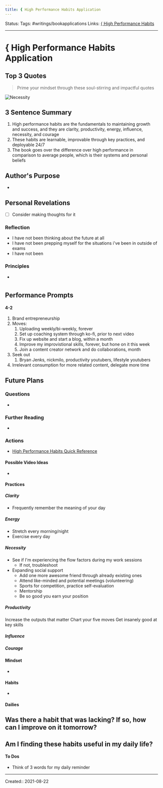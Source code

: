 ```yaml
---
title: { High Performance Habits Application
---
```


Status:
Tags: #writings/bookapplications
Links: [{ High Performance Habits](out/-high-performance-habits.md)
___
# { High Performance Habits Application
## Top 3 Quotes
> Prime your mindset through these soul-stirring and impactful quotes

![Necessity](out/necessity.md#^mpruxl)


## 3 Sentence Summary
1. High performance habits are the fundamentals to maintaining growth and success, and they are clarity, productivity, energy, influence, necessity, and courage
2. These habits are learnable, improvable through key practices, and deployable 24/7
3. The book goes over the difference over high performance in comparison to average people, which is their systems and personal beliefs
## Author's Purpose
- 

## Personal Revelations
- [ ] Consider making thoughts for it
### Reflection
- I have not been thinking about the future at all
- I have not been prepping myself for the situations i've been in outside of exams
- I have not been 
### Principles
- 
#
## Performance Prompts
#### 4-2
1.  Brand entrepreneurship
2.  Moves:
	1.  Uploading weekly/bi-weekly, forever
	2.  Set up coaching system through ko-fi, prior to next video
	3.  Fix up website and start a blog, within a month
	4.  Improve my improvistional skills, forever, but hone on it this week
	5.  Join a content creator network and do collaborations, month
3. Seek out
	1. Bryan Jenks, nickmilo, productivity youtubers, lifestyle youtubers
1. Irrelevant consumption for more related content, delegate more time
## Future Plans
### Questions
- 
### Further Reading
- 
### Actions
- [High Performance Habits Quick Reference](out/high-performance-habits-quick-reference.md)
#### Possible Video Ideas
- 
#### Practices
##### Clarity
- Frequently remember the meaning of your day
##### Energy
- Stretch every morning/night
- Exercise every day
##### Necessity
- See if I'm experiencing the flow factors during my work sessions
	- If not, troubleshoot
- Expanding social support
	- Add one more awesome friend through already existing ones
	- Attend like-minded and potential meetings (volunteering)
	- Sports for competition, practice self-evaluation
	- Mentorship
	- Be so good you earn your position
##### Productivity
Increase the outputs that matter
Chart your five moves
Get insanely good at key skills
##### Influence


##### Courage
#### Mindset
- 
#### Habits
- 
#### Dailies
**Was there a habit that was lacking? If so, how can I improve on it tomorrow?**
- 

**Am I finding these habits useful in my daily life?**
- 
#### To Dos
- Think of 3 words for my daily reminder
___
Created:: 2021-08-22 
